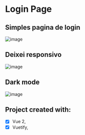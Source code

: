 # Login Page 

## Simples pagina de login 

![image](https://user-images.githubusercontent.com/84159325/172453461-42c16670-1b4c-491e-b347-5ae8057259cc.png)

## Deixei responsivo

![image](https://user-images.githubusercontent.com/84159325/172454709-499d2cba-0d09-45b9-8b01-0e39d23bda87.png)

## Dark mode 

![image](https://user-images.githubusercontent.com/84159325/172460696-64b1c7fa-0750-4889-bc59-0413c64bb43a.png)


## Project created with:
- [x] Vue 2,
- [x] Vuetify,
